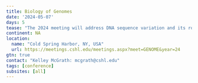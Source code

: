 ```yaml
---
title: Biology of Genomes
date: '2024-05-07'
days: 5
tease: "The 2024 meeting will address DNA sequence variation and its role in molecular evolution, population genetics, complex diseases, comparative genomics, large-scale studies of gene and protein expression, and genomic approaches to ecological systems."
continent: NA
location:
  name: "Cold Spring Harbor, NY, USA"
  url: https://meetings.cshl.edu/meetings.aspx?meet=GENOME&year=24
gtn: true
contact: "Kelley McGrath: mcgrath@cshl.edu"
tags: [conference]
subsites: [all]
---
```

